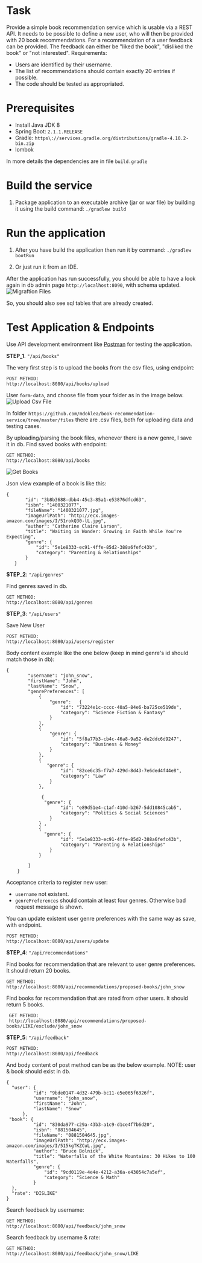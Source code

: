 # Task

Provide a simple book recommendation service which is usable via a REST API. It needs to be possible to define a new user, who will then be provided with 20 book recommendations. For a recommendation of a user feedback can be provided. The feedback can either be "liked the book", "disliked the book" or "not interested".
Requirements:
* Users are identified by their username.
* The list of recommendations should contain exactly 20 entries if possible.
* The code should be tested as appropriated.

# Prerequisites

* Install Java JDK 8
* Spring Boot:  `2.1.1.RELEASE`
* Gradle: `https\://services.gradle.org/distributions/gradle-4.10.2-bin.zip`
* lombok

In more details the dependencies are in file `build.gradle`

# Build the service

1. Package application to an executable archive (jar or war file) by building it using the build command:
   `./gradlew build`
 
# Run the application

1. After you have build the application then run it by command:
   `./gradlew bootRun`
   
2. Or just run it from an IDE.

 After the application has run successfully, you should be able to have a look again in db admin page `http://localhost:8090`, with schema updated.
 ![Migraftion Files](/images/img1.png/)
 
So, you should also see sql tables that are already created.

# Test Application & Endpoints

Use API development environment like [Postman](https://www.getpostman.com/) for testing the application.


__STEP_1__. `"/api/books"`

The very first step is to upload the books from the csv files, using endpoint:
```
POST METHOD:
http://localhost:8080/api/books/upload
```
User  `form-data`, and choose file from your folder as in the image below.
 ![Upload Csv File](/images/upload.png/)
 
In folder `https://github.com/mdoklea/book-recommendation-service/tree/master/files` there are .csv files, both for uploading data and testing cases.

By uploading/parsing the book files, whenever there is a new genre, I save it in db. 
Find saved books with endpoint: 
```
GET METHOD:   
http://localhost:8080/api/books
```

 ![Get Books](/images/books.png/)
 
Json view example of a book is like this: 
 
 ```
 {
        "id": "3b8b3688-dbb4-45c3-85a1-e53876dfcd63",
        "isbn": "1400321077",
        "fileName": "1400321077.jpg",
        "imageUrlPath": "http://ecx.images-amazon.com/images/I/51rokQ30-lL.jpg",
        "author": "Catherine Claire Larson",
        "title": "Waiting in Wonder: Growing in Faith While You're Expecting",
        "genre": {
            "id": "5e1e8333-ec91-4ffe-85d2-388a6fefc43b",
            "category": "Parenting & Relationships"
        }
    }
 ```
 
 
  __STEP_2__: `"/api/genres"` 
  
  
 Find genres saved in db.
 
 ```
 GET METHOD:   
 http://localhost:8080/api/genres
 ```
 
 
 __STEP_3__: `"/api/users"`
 
 Save New User
 
  ```
POST METHOD:   
http://localhost:8080/api/users/register
  ```
  
Body content example like the one below (keep in mind genre's id should match those in db):

  ```
  {
          "username": "john_snow",
          "firstName": "John",
          "lastName": "Snow",
          "genrePreferences": [
              {
                  "genre":   {
                      "id": "73224e1c-cccc-40a5-84e6-ba725ce519de",
                      "category": "Science Fiction & Fantasy"
                  }
              },
              {
                  "genre": {
                      "id": "5f8a77b3-cb4c-46a8-9a52-de2ddc6d9247",
                      "category": "Business & Money"
                  }
              },
              {
              	 "genre": {
                      "id": "82ce6c35-f7a7-429d-8d43-7e6ded4f44e8",
                      "category": "Law"
                  }
              },
              
               {
              	"genre": {
                      "id": "e89d51e4-c1af-410d-b267-5dd10845cab5",
                      "category": "Politics & Social Sciences"
                  }
              } ,
              {
              	"genre": {
                      "id": "5e1e8333-ec91-4ffe-85d2-388a6fefc43b",
                      "category": "Parenting & Relationships"
                  }
              }
              
          ]
      }
  ```
  
  Acceptance criteria to register new user:
  
  * `username` not existent.
  * `genrePreferences` should contain at least four genres. Otherwise bad request message is shown.

You can update existent user genre preferences with the same way as save, with endpoint.
  ```
POST METHOD:   
http://localhost:8080/api/users/update
  ```


 __STEP_4__: `"/api/recommendations"`
 
  Find books for recommendation that are relevant to user genre preferences. It should return 20 books.
 ```
 GET METHOD:   
http://localhost:8080/api/recommendations/proposed-books/john_snow
 ```
 
 Find books for recommendation that are rated from other users. It should return 5 books.
```
 GET METHOD:   
 http://localhost:8080/api/recommendations/proposed-books/LIKE/exclude/john_snow
```
 
 
 __STEP_5__: `"/api/feedback"`
 
   ```
 POST METHOD:   
http://localhost:8080/api/feedback
   ```
   
 And body content of post method can be as the below example. NOTE: user & book should exist in db.
  ```
{
	"user": {
            "id": "9bde0147-4d32-479b-bc11-e5e065f6326f",
            "username": "john_snow",
            "firstName": "John",
            "lastName": "Snow"
        },
   "book": {
            "id": "830da977-c29a-43b3-a1c9-d1ce4f7b6d20",
        	"isbn": "881504645",
        	"fileName": "0881504645.jpg",
        	"imageUrlPath": "http://ecx.images-amazon.com/images/I/515kgTKZCuL.jpg",
        	"author": "Bruce Bolnick",
        	"title": "Waterfalls of the White Mountains: 30 Hikes to 100 Waterfalls",
        	"genre": {
            	"id": "9cd0119e-4e4e-4212-a36a-e43054c7a5ef",
            	"category": "Science & Math"
        	}
    },
    "rate": "DISLIKE"
}

 ```
Search feedback by username:
   ```
 GET METHOD:   
http://localhost:8080/api/feedback/john_snow
   ```
   
Search feedback by username & rate:
   ```
 GET METHOD:   
http://localhost:8080/api/feedback/john_snow/LIKE
   ```
